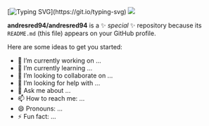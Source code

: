 [![Typing SVG](https://readme-typing-svg.demolab.com/?lines=The+Matrix+has+you+.+.+.;Follow+the+white+rabbit.)](https://git.io/typing-svg)
![](https://komarev.com/ghpvc/?username=andresred94)

**andresred94/andresred94** is a ✨ _special_ ✨ repository because its `README.md` (this file) appears on your GitHub profile.

Here are some ideas to get you started:

- 🔭 I’m currently working on ...
- 🌱 I’m currently learning ...
- 👯 I’m looking to collaborate on ...
- 🤔 I’m looking for help with ...
- 💬 Ask me about ...
- 📫 How to reach me: ...
- 😄 Pronouns: ...
- ⚡ Fun fact: ...
